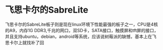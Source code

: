# 飞思卡尔的SabreLite
飞思卡尔的SabreLite板子则是现在linux环境下性能最强的板子之一，CPU是4核的A9，内存1G DDR3,千兆的网口，双SD卡，SATA接口，触摸屏和tft屏的接口，并且支持ubuntu，debian，android等系统，应该说树莓派的缺憾，基本上在飞思卡尔上就找补了回

